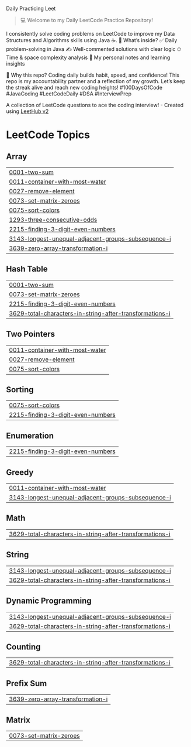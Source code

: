 Daily Practicing Leet
> 💻 Welcome to my Daily LeetCode Practice Repository!

I consistently solve coding problems on LeetCode to improve my Data Structures and Algorithms skills using Java ☕.
🚀 What’s inside?
✅ Daily problem-solving in Java
✍ Well-commented solutions with clear logic
⏱ Time & space complexity analysis
📌 My personal notes and learning insights

🌟 Why this repo?
Coding daily builds habit, speed, and confidence! This repo is my accountability partner and a reflection of my growth.
Let’s keep the streak alive and reach new coding heights!
#100DaysOfCode #JavaCoding #LeetCodeDaily #DSA #InterviewPrep



A collection of LeetCode questions to ace the coding interview! - Created using [LeetHub v2](https://github.com/arunbhardwaj/LeetHub-2.0)
<!---LeetCode Topics Start-->
# LeetCode Topics
## Array
|  |
| ------- |
| [0001-two-sum](https://github.com/Riya-l209/Leet/tree/master/0001-two-sum) |
| [0011-container-with-most-water](https://github.com/Riya-l209/Leet/tree/master/0011-container-with-most-water) |
| [0027-remove-element](https://github.com/Riya-l209/Leet/tree/master/0027-remove-element) |
| [0073-set-matrix-zeroes](https://github.com/Riya-l209/Leet/tree/master/0073-set-matrix-zeroes) |
| [0075-sort-colors](https://github.com/Riya-l209/Leet/tree/master/0075-sort-colors) |
| [1293-three-consecutive-odds](https://github.com/Riya-l209/Leet/tree/master/1293-three-consecutive-odds) |
| [2215-finding-3-digit-even-numbers](https://github.com/Riya-l209/Leet/tree/master/2215-finding-3-digit-even-numbers) |
| [3143-longest-unequal-adjacent-groups-subsequence-i](https://github.com/Riya-l209/Leet/tree/master/3143-longest-unequal-adjacent-groups-subsequence-i) |
| [3639-zero-array-transformation-i](https://github.com/Riya-l209/Leet/tree/master/3639-zero-array-transformation-i) |
## Hash Table
|  |
| ------- |
| [0001-two-sum](https://github.com/Riya-l209/Leet/tree/master/0001-two-sum) |
| [0073-set-matrix-zeroes](https://github.com/Riya-l209/Leet/tree/master/0073-set-matrix-zeroes) |
| [2215-finding-3-digit-even-numbers](https://github.com/Riya-l209/Leet/tree/master/2215-finding-3-digit-even-numbers) |
| [3629-total-characters-in-string-after-transformations-i](https://github.com/Riya-l209/Leet/tree/master/3629-total-characters-in-string-after-transformations-i) |
## Two Pointers
|  |
| ------- |
| [0011-container-with-most-water](https://github.com/Riya-l209/Leet/tree/master/0011-container-with-most-water) |
| [0027-remove-element](https://github.com/Riya-l209/Leet/tree/master/0027-remove-element) |
| [0075-sort-colors](https://github.com/Riya-l209/Leet/tree/master/0075-sort-colors) |
## Sorting
|  |
| ------- |
| [0075-sort-colors](https://github.com/Riya-l209/Leet/tree/master/0075-sort-colors) |
| [2215-finding-3-digit-even-numbers](https://github.com/Riya-l209/Leet/tree/master/2215-finding-3-digit-even-numbers) |
## Enumeration
|  |
| ------- |
| [2215-finding-3-digit-even-numbers](https://github.com/Riya-l209/Leet/tree/master/2215-finding-3-digit-even-numbers) |
## Greedy
|  |
| ------- |
| [0011-container-with-most-water](https://github.com/Riya-l209/Leet/tree/master/0011-container-with-most-water) |
| [3143-longest-unequal-adjacent-groups-subsequence-i](https://github.com/Riya-l209/Leet/tree/master/3143-longest-unequal-adjacent-groups-subsequence-i) |
## Math
|  |
| ------- |
| [3629-total-characters-in-string-after-transformations-i](https://github.com/Riya-l209/Leet/tree/master/3629-total-characters-in-string-after-transformations-i) |
## String
|  |
| ------- |
| [3143-longest-unequal-adjacent-groups-subsequence-i](https://github.com/Riya-l209/Leet/tree/master/3143-longest-unequal-adjacent-groups-subsequence-i) |
| [3629-total-characters-in-string-after-transformations-i](https://github.com/Riya-l209/Leet/tree/master/3629-total-characters-in-string-after-transformations-i) |
## Dynamic Programming
|  |
| ------- |
| [3143-longest-unequal-adjacent-groups-subsequence-i](https://github.com/Riya-l209/Leet/tree/master/3143-longest-unequal-adjacent-groups-subsequence-i) |
| [3629-total-characters-in-string-after-transformations-i](https://github.com/Riya-l209/Leet/tree/master/3629-total-characters-in-string-after-transformations-i) |
## Counting
|  |
| ------- |
| [3629-total-characters-in-string-after-transformations-i](https://github.com/Riya-l209/Leet/tree/master/3629-total-characters-in-string-after-transformations-i) |
## Prefix Sum
|  |
| ------- |
| [3639-zero-array-transformation-i](https://github.com/Riya-l209/Leet/tree/master/3639-zero-array-transformation-i) |
## Matrix
|  |
| ------- |
| [0073-set-matrix-zeroes](https://github.com/Riya-l209/Leet/tree/master/0073-set-matrix-zeroes) |
<!---LeetCode Topics End-->
